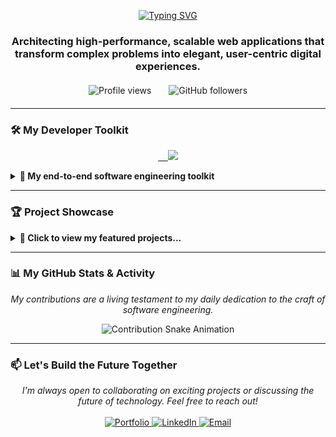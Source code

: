 <div align="center">

<a href="https://git.io/typing-svg"><img src="https://readme-typing-svg.demolab.com?font=Boldonse&size=30&duration=2000&pause=500&center=true&vCenter=true&width=720&lines=Hey%2C+I'm+Gurusewak;Full+stack+developer+%26+DSA+Enthusiast" alt="Typing SVG" /></a>

### Architecting high-performance, scalable web applications that transform complex problems into elegant, user-centric digital experiences.

<!-- Profile View Counter - Premium Style -->
<div align="center" style="margin: 20px 0;">
  <img src="https://komarev.com/ghpvc/?username=gurusewak-singh&label=PROFILE+VIEWS&color=0056ff&style=flat-square" alt="Profile views" />
  <span style="display: inline-block; width: 20px;"></span>
  <img src="https://img.shields.io/github/followers/gurusewak-singh?label=FOLLOWERS&style=flat-square&color=0056ff" alt="GitHub followers" />
</div>

</div>

---

### 🛠 My Developer Toolkit

<p align="center">
  <a href="https://skillicons.dev">
     <img src="https://skillicons.dev/icons?i=aws,azure,css,docker,express,gcp,git,githubactions,graphql,html,java,jest,js,kubernetes,mongodb,mysql,nodejs,postgres,postman,py,react,redux,spring,mysql,tailwind,ts&perline=11" />
 </a>
</p>

<details>
  <summary><b>🧰 My end-to-end software engineering toolkit</b></summary>
  <br>
 <ul>
  <li><b>Languages:</b> Java, JavaScript (ES6+), TypeScript, Python, SQL, NoSQL</li>
  <li><b>Frontend:</b> React.js, Redux, HTML5, CSS3, Tailwind CSS, Web Accessibility (WCAG), ShadcnUI</li>
  <li><b>Backend:</b> Node.js, Express.js, Spring Boot, Microservices, RESTful APIs, GraphQL, JWT, OAuth 2.0</li>
  <li><b>Databases:</b> MongoDB, MySQL, PostgreSQL, Firebase, Supabase, Query Optimization, Indexing</li>
  <li><b>Cloud & DevOps:</b> AWS (EC2, S3), Google Cloud Platform (GCP), Microsoft Azure, Docker, Kubernetes, GitHub Actions, CI/CD, Git, Vercel</li>
  <li><b>Core Concepts:</b> System Design, Data Structures, Algorithms, Object-Oriented Programming (OOP), Software Development Life Cycle (SDLC), Agile, Scrum</li>
  <li><b>Tools:</b> Postman, JUnit, Jest, React Testing Library, VS Code, Chrome DevTools</li>
</ul>
</details>

---

### 🏆 Project Showcase

<details>
  <summary><b>🚀 Click to view my featured projects...</b></summary>
  <br>
  <table>
    <tr>
      <td align="center" width="33%">
        <h3>🌐 Sociogram</h3>
        <p>
          <img src="https://skillicons.dev/icons?i=react,redux,nodejs,express,mongodb,docker" /><br>
          <em>Real-Time Social Media Platform with WebSockets & JWT Auth</em>
        </p>
        <a href="https://github.com/gurusewak-singh/sociogram" target="_blank">
          <img src="https://img.shields.io/badge/View-Repository-blue?style=for-the-badge&logo=github" alt="View Repository"/>
        </a>
      </td>
      <td align="center" width="33%">
        <h3>🛠️ Code Fixer Pro</h3>
        <p>
          <img src="https://skillicons.dev/icons?i=react,nodejs,tailwind,vercel,githubactions" /><br>
          <em>AI-Powered ZIP Code Repair Tool using Gemini API</em>
        </p>
        <a href="https://github.com/gurusewak-singh/Code-Fixer" target="_blank">
          <img src="https://img.shields.io/badge/View-Repository-blue?style=for-the-badge&logo=github" alt="View Repository"/>
        </a>
        <a href="https://codefixer-pro.vercel.app" target="_blank">
          <img src="https://img.shields.io/badge/Live-Demo-success?style=for-the-badge&logo=vercel" alt="Live Demo"/>
        </a>
      </td>
      <td align="center" width="33%">
        <h3>🎵 ListenUp</h3>
        <p>
          <img src="https://skillicons.dev/icons?i=react,nodejs,mongodb,aws,docker" /><br>
          <em>Microservices-Based Music Streaming Platform</em>
        </p>
        <a href="https://github.com/gurusewak-singh/music-platform" target="_blank">
          <img src="https://img.shields.io/badge/View-Repository-blue?style=for-the-badge&logo=github" alt="View Repository"/>
        </a>
        <a href="https://listenup-orcin.vercel.app" target="_blank">
          <img src="https://img.shields.io/badge/Live-Demo-success?style=for-the-badge&logo=vercel" alt="Live Demo"/>
        </a>
      </td>
    </tr>
  </table>
</details>


---


### 📊 My GitHub Stats & Activity

<p align="center">
  <em>My contributions are a living testament to my daily dedication to the craft of software engineering.</em>
</p>

<div align="center">
  <img src="https://github.com/katyayani1875/katyayani1875/blob/output/github-contribution-grid-snake.svg" alt="Contribution Snake Animation">
</div>

---

### 📫 Let's Build the Future Together

<p align="center">
  <em>I'm always open to collaborating on exciting projects or discussing the future of technology. Feel free to reach out!</em>
  <br><br>
  <a href="https://katyayani-portfolio.vercel.app/" target="_blank">
    <img src="https://img.shields.io/badge/Portfolio-Website-blue?style=for-the-badge&logo=google-chrome&logoColor=white" alt="Portfolio"/>
  </a>
   
  <a href="https://linkedin.com/in/katyayanim12" target="_blank">
    <img src="https://img.shields.io/badge/LinkedIn-Profile-blue?style=for-the-badge&logo=linkedin&logoColor=white" alt="LinkedIn"/>
  </a>
   
  <a href="mailto:mishrakatyayani391@gmail.com">
    <img src="https://img.shields.io/badge/Email-Contact_Me-red?style=for-the-badge&logo=gmail&logoColor=white" alt="Email"/>
  </a>
</p>
